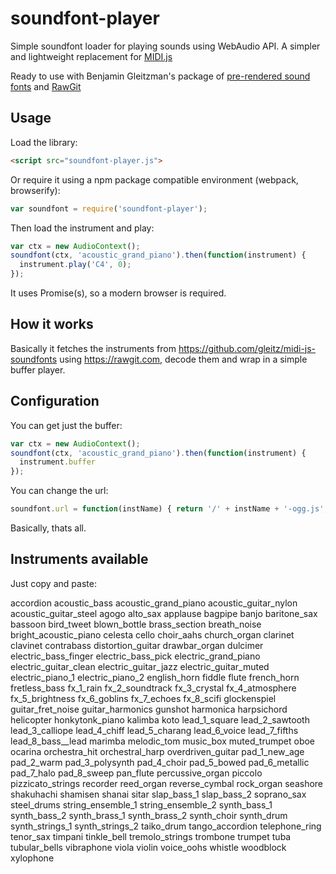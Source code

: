soundfont-player
================

Simple soundfont loader for playing sounds using WebAudio API. A simpler and
lightweight replacement for [MIDI.js](https://github.com/mudcube/MIDI.js)

Ready to use with Benjamin Gleitzman's package of
[pre-rendered sound fonts](https://github.com/gleitz/midi-js-soundfonts)
and [RawGit](https://rawgit.com/)

## Usage

Load the library:
```html
<script src="soundfont-player.js">
```

Or require it using a npm package compatible environment (webpack, browserify):
```js
var soundfont = require('soundfont-player');
```

Then load the instrument and play:

```js
var ctx = new AudioContext();
soundfont(ctx, 'acoustic_grand_piano').then(function(instrument) {
  instrument.play('C4', 0);
});
```

It uses Promise(s), so a modern browser is required.

## How it works

Basically it fetches the instruments from https://github.com/gleitz/midi-js-soundfonts using https://rawgit.com, decode them and wrap in a simple buffer player.

## Configuration

You can get just the buffer:
```js
var ctx = new AudioContext();
soundfont(ctx, 'acoustic_grand_piano').then(function(instrument) {
  instrument.buffer
});
```

You can change the url:
```js
soundfont.url = function(instName) { return '/' + instName + '-ogg.js'; }
```

Basically, thats all.

## Instruments available

Just copy and paste:

accordion
acoustic_bass
acoustic_grand_piano
acoustic_guitar_nylon
acoustic_guitar_steel
agogo
alto_sax
applause
bagpipe
banjo
baritone_sax
bassoon
bird_tweet
blown_bottle
brass_section
breath_noise
bright_acoustic_piano
celesta
cello
choir_aahs
church_organ
clarinet
clavinet
contrabass
distortion_guitar
drawbar_organ
dulcimer
electric_bass_finger
electric_bass_pick
electric_grand_piano
electric_guitar_clean
electric_guitar_jazz
electric_guitar_muted
electric_piano_1
electric_piano_2
english_horn
fiddle
flute
french_horn
fretless_bass
fx_1_rain
fx_2_soundtrack
fx_3_crystal
fx_4_atmosphere
fx_5_brightness
fx_6_goblins
fx_7_echoes
fx_8_scifi
glockenspiel
guitar_fret_noise
guitar_harmonics
gunshot
harmonica
harpsichord
helicopter
honkytonk_piano
kalimba
koto
lead_1_square
lead_2_sawtooth
lead_3_calliope
lead_4_chiff
lead_5_charang
lead_6_voice
lead_7_fifths
lead_8_bass__lead
marimba
melodic_tom
music_box
muted_trumpet
oboe
ocarina
orchestra_hit
orchestral_harp
overdriven_guitar
pad_1_new_age
pad_2_warm
pad_3_polysynth
pad_4_choir
pad_5_bowed
pad_6_metallic
pad_7_halo
pad_8_sweep
pan_flute
percussive_organ
piccolo
pizzicato_strings
recorder
reed_organ
reverse_cymbal
rock_organ
seashore
shakuhachi
shamisen
shanai
sitar
slap_bass_1
slap_bass_2
soprano_sax
steel_drums
string_ensemble_1
string_ensemble_2
synth_bass_1
synth_bass_2
synth_brass_1
synth_brass_2
synth_choir
synth_drum
synth_strings_1
synth_strings_2
taiko_drum
tango_accordion
telephone_ring
tenor_sax
timpani
tinkle_bell
tremolo_strings
trombone
trumpet
tuba
tubular_bells
vibraphone
viola
violin
voice_oohs
whistle
woodblock
xylophone
